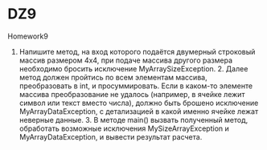# DZ9
Homework9
1.  Напишите метод, на вход которого подаётся двумерный строковый массив размером 4х4,
        при подаче массива другого размера необходимо бросить исключение MyArraySizeException.
    2.  Далее метод должен пройтись по всем элементам массива, преобразовать в int, и просуммировать.
        Если в каком-то элементе массива преобразование не удалось (например, в ячейке лежит символ или текст вместо числа),
        должно быть брошено исключение MyArrayDataException, с детализацией в какой именно ячейке лежат неверные данные.
    3.  В методе main() вызвать полученный метод, обработать возможные исключения MySizeArrayException и MyArrayDataException,
        и вывести результат расчета.
